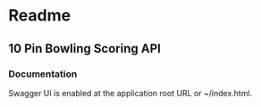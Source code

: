 # Readme 

## 10 Pin Bowling Scoring API

### Documentation
Swagger UI is enabled at the application root URL or ~/index.html.

